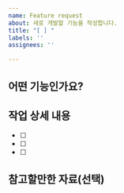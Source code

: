 ```yaml
---
name: Feature request
about: 새로 개발할 기능을 작성합니다.
title: "[ ] "
labels: ''
assignees: ''

---
```


## 어떤 기능인가요?


## 작업 상세 내용
- [ ] 
- [ ] 
- [ ] 


## 참고할만한 자료(선택)
